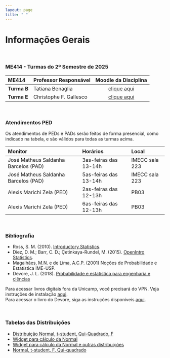 ```yaml
---
layout: page
title: " "
---
```


# Informações Gerais

<br/>

### ME414 - Turmas do 2º Semestre de 2025

| ME414        | Professor Responsável        |  Moodle da Disciplina |  
|:-------------|:-----------------------------|:-----------------------------:|
| **Turma B**  | Tatiana Benaglia |  [clique aqui](https://moodle.ggte.unicamp.br/course/view.php?id=22072) |
| **Turma E**  | Christophe F. Gallesco |  [clique aqui]() |

<br />

### Atendimentos PED

Os atendimentos de PEDs e PADs serão feitos de forma presencial, <!-- PEDs serão feitos tanto presencial quanto pelo Google Meet, --> como indicado na tabela, e são válidos para todas as turmas acima.

| Monitor                           | Horários                        |  Local             |  
|:----------------------------------|:--------------------------------|:-------------------|
| José Matheus Saldanha Barcelos (PAD) | 3as-feiras das 13-14h | IMECC sala 223 |
| José Matheus Saldanha Barcelos (PAD) | 5as-feiras das 13-14h | IMECC sala 223 |
| Alexis Marichi Zela (PED) | 2as-feiras das 12-13h | PB03 |
| Alexis Marichi Zela (PED) | 6as-feiras das 12-13h | PB03 |
                

<!-- Contatos para agendamento de atendimentos (adicionar o símbolo arroba seguido de dac <ponto> unicamp <ponto> br:  -->

<!-- * (PED): axxxxxx  -->
<!-- * (PAD): bxxxxxx -->

<!-- **Importante:** os monitores destacados acima com "Agendamento Requerido" poderão não estar presentes no horário/local listado acima caso não haja uma solicitação explícita de pessoas interessadas. Se um atendimento é previsto para a sexta-feira, às 17:30, a parte interessada deve contatar o monitor até às 17:30 da quinta-feira. -->

<br />

### Bibliografia

* Ross, S. M. (2010). [Introductory Statistics](http://www.sciencedirect.com/science/book/9780123743886).
* Diez, D. M.; Barr, C. D.; Çetinkaya-Rundel, M. (2015). [OpenIntro Statistics](https://leanpub.com/openintro-statistics).
* Magalhães, M.N. e de Lima, A.C.P. (2001) Noções de Probabilidade e Estatística IME-USP.
* Devore, J. L. (2018). [Probabilidade e estatística para engenharia e ciências](	http://acervus.unicamp.br/index.asp?codigo_sophia=1138563)

Para acessar livros digitais fora da Unicamp, você precisará do VPN. Veja instruções de instalação [aqui](http://www.ccuec.unicamp.br/ccuec/acesso_remoto_vpn). <br />
Para acessar o livro do Devore, siga as instruções disponíveis [aqui](https://www.biblioteca.fea.unicamp.br/sites/biblioteca/files/GuiaDeAcessoAosE-booksCengage.pdf).

<br />

### Tabelas das Distribuições

* [Distribuição Normal, t-student, Qui-Quadrado, F](Tabelas-impressao.pdf)
* [Widget para cálculo da Normal](https://www.wolframalpha.com/widgets/gallery/view.jsp?id=9bd010a31f27d2500aede72eb5852af2)
* [Widget para cálculo da Normal e outras distribuições](https://gallery.shinyapps.io/dist_calc/)
* [Normal, t-student, F, Qui-quadrado](http://www.bertolo.pro.br/FinEst/Estatistica/DistribuicaoProbabilidades2/normal/index.html)

